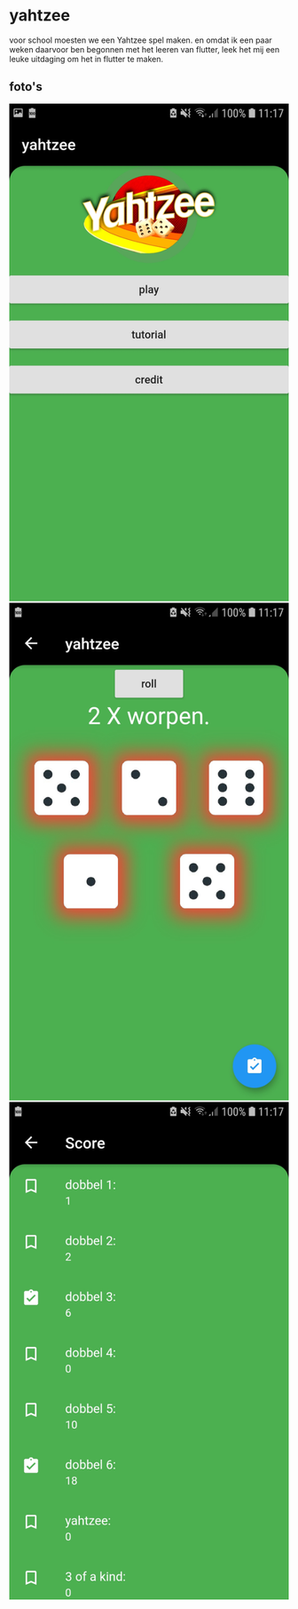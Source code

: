 # yahtzee

voor school moesten we een Yahtzee spel maken.
en omdat ik een paar weken daarvoor ben begonnen met het leeren van flutter, leek het mij een leuke uitdaging om het in flutter te maken.

## foto's

![example img](https://github.com/kevinveld2001/yahtzee/blob/master/gitimg's/Screenshot_20200126-111720.jpg?raw=true)
![example img](https://raw.githubusercontent.com/kevinveld2001/yahtzee/master/gitimg's/Screenshot_20200126-111703.jpg)
![example img](https://github.com/kevinveld2001/yahtzee/blob/master/gitimg's/Screenshot_20200126-111714.jpg?raw=true)

